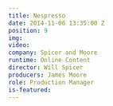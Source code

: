 ```yaml
---
title: Nespresso
date: 2014-11-06 13:35:00 Z
position: 9
img: 
video: 
company: Spicer and Moore
runtime: Online Content
director: Will Spicer
producers: James Moore
role: Production Manager
is-featured: 
---
```


